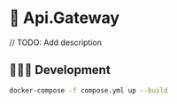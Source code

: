 # 🔀 Api.Gateway

// TODO: Add description


## 👨🏻‍💻 Development

```sh
docker-compose -f compose.yml up --build 
```